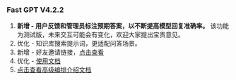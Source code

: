 ### Fast GPT V4.2.2

1. **新增 - 用户反馈和管理员标注预期答案，以不断提高模型回复准确率。** 该功能为测试版，未来交互可能会有变化，欢迎大家提出宝贵意见。
2. 优化 - 知识库搜索提示词，更适配问答场景。
3. 新增 - 好友邀请链接，[点击查看](/account?currentTab=promotion)
4. 优化 - [使用文档](https://doc.fastgpt.run/docs/intro/)
5. [点击查看高级编排介绍文档](https://doc.fastgpt.run/docs/workflow)
